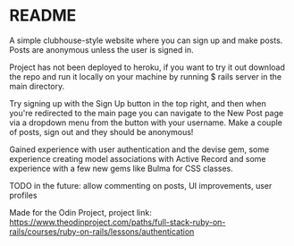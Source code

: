 # README

A simple clubhouse-style website where you can sign up and make posts. Posts are anonymous unless the user is signed in.

Project has not been deployed to heroku, if you want to try it out download the repo and run it locally on your machine by running $ rails server in the main directory.

Try signing up with the Sign Up button in the top right, and then when you're redirected to the main page you can navigate to the New Post page via a dropdown menu from the button with your username. Make a couple of posts, sign out and they should be anonymous!

Gained experience with user authentication and the devise gem, some experience creating model associations with Active Record and some experience with a few new gems like Bulma for CSS classes.

TODO in the future: allow commenting on posts, UI improvements, user profiles

Made for the Odin Project, project link:
https://www.theodinproject.com/paths/full-stack-ruby-on-rails/courses/ruby-on-rails/lessons/authentication
